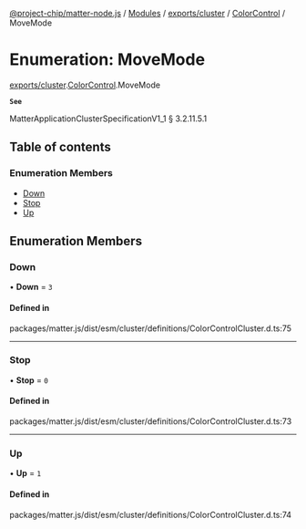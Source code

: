[@project-chip/matter-node.js](../README.md) / [Modules](../modules.md) / [exports/cluster](../modules/exports_cluster.md) / [ColorControl](../modules/exports_cluster.ColorControl.md) / MoveMode

# Enumeration: MoveMode

[exports/cluster](../modules/exports_cluster.md).[ColorControl](../modules/exports_cluster.ColorControl.md).MoveMode

**`See`**

MatterApplicationClusterSpecificationV1_1 § 3.2.11.5.1

## Table of contents

### Enumeration Members

- [Down](exports_cluster.ColorControl.MoveMode.md#down)
- [Stop](exports_cluster.ColorControl.MoveMode.md#stop)
- [Up](exports_cluster.ColorControl.MoveMode.md#up)

## Enumeration Members

### Down

• **Down** = ``3``

#### Defined in

packages/matter.js/dist/esm/cluster/definitions/ColorControlCluster.d.ts:75

___

### Stop

• **Stop** = ``0``

#### Defined in

packages/matter.js/dist/esm/cluster/definitions/ColorControlCluster.d.ts:73

___

### Up

• **Up** = ``1``

#### Defined in

packages/matter.js/dist/esm/cluster/definitions/ColorControlCluster.d.ts:74
